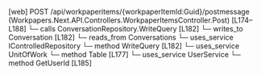 [web] POST /api/workpaperitems/{workpaperItemId:Guid}/postmessage  (Workpapers.Next.API.Controllers.WorkpaperItemsController.Post)  [L174–L188]
  └─ calls ConversationRepository.WriteQuery [L182]
  └─ writes_to Conversation [L182]
    └─ reads_from Conversations
  └─ uses_service IControlledRepository<Conversation>
    └─ method WriteQuery [L182]
  └─ uses_service UnitOfWork
    └─ method Table [L177]
  └─ uses_service UserService
    └─ method GetUserId [L185]


